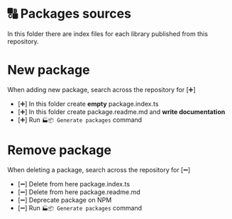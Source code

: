 # 🔠 Packages sources

In this folder there are index files for each library published from this repository.

# New package

When adding new package, search across the repository for [➕]

-   [➕] In this folder create **empty** package.index.ts
-   [➕] In this folder create package.readme.md and **write documentation**
-   [➕] Run `🏭📦 Generate packages` command

# Remove package

When deleting a package, search across the repository for [➖]

-   [➖] Delete from here package.index.ts
-   [➖] Delete from here package.readme.md
-   [➖] Deprecate package on NPM
-   [➖] Run `🏭📦 Generate packages` command
